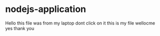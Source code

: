 # nodejs-application
Hello this file was from my laptop
dont click on it
this is my file
wellocme
yes
thank you